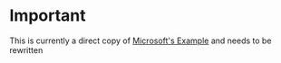 # Important
This is currently a direct copy of [Microsoft's Example](https://code.visualstudio.com/api/language-extensions/language-server-extension-guide) and needs to be rewritten